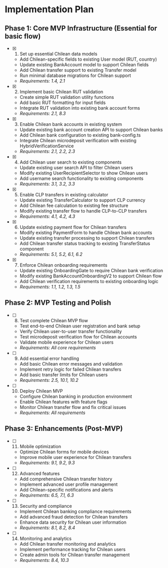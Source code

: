 # Implementation Plan

## Phase 1: Core MVP Infrastructure (Essential for basic flow)

- [x] 1. Set up essential Chilean data models
  - Add Chilean-specific fields to existing User model (RUT, country)
  - Update existing BankAccount model to support Chilean fields
  - Add Chilean transfer support to existing Transfer model
  - Run minimal database migrations for Chilean support
  - _Requirements: 1.4, 2.1_

- [x] 2. Implement basic Chilean RUT validation
  - Create simple RUT validation utility functions
  - Add basic RUT formatting for input fields
  - Integrate RUT validation into existing bank account forms
  - _Requirements: 2.1, 8.3_

- [x] 3. Enable Chilean bank accounts in existing system
  - Update existing bank account creation API to support Chilean banks
  - Add Chilean bank configuration to existing bank-config.ts
  - Integrate Chilean microdeposit verification with existing HybridVerificationService
  - _Requirements: 2.1, 2.2, 2.3_

- [x] 4. Add Chilean user search to existing components
  - Update existing user search API to filter Chilean users
  - Modify existing UserRecipientSelector to show Chilean users
  - Add username search functionality to existing components
  - _Requirements: 3.1, 3.2, 3.3_

- [x] 5. Enable CLP transfers in existing calculator
  - Update existing TransferCalculator to support CLP currency
  - Add Chilean fee calculation to existing fee structure
  - Modify existing transfer flow to handle CLP-to-CLP transfers
  - _Requirements: 4.1, 4.2, 4.3_

- [x] 6. Update existing payment flow for Chilean transfers
  - Modify existing PaymentForm to handle Chilean bank accounts
  - Update existing transfer processing to support Chilean transfers
  - Add Chilean transfer status tracking to existing TransferStatus component
  - _Requirements: 5.1, 5.2, 6.1, 6.2_

- [x] 7. Enforce Chilean onboarding requirements
  - Update existing OnboardingGate to require Chilean bank verification
  - Modify existing BankAccountOnboardingV2 to support Chilean flow
  - Add Chilean verification requirements to existing onboarding logic
  - _Requirements: 1.1, 1.2, 1.3, 1.5_

## Phase 2: MVP Testing and Polish

- [ ] 8. Test complete Chilean MVP flow
  - Test end-to-end Chilean user registration and bank setup
  - Verify Chilean user-to-user transfer functionality
  - Test microdeposit verification flow for Chilean accounts
  - Validate mobile experience for Chilean users
  - _Requirements: All core requirements_

- [ ] 9. Add essential error handling
  - Add basic Chilean error messages and validation
  - Implement retry logic for failed Chilean transfers
  - Add basic transfer limits for Chilean users
  - _Requirements: 2.5, 10.1, 10.2_

- [ ] 10. Deploy Chilean MVP
  - Configure Chilean banking in production environment
  - Enable Chilean features with feature flags
  - Monitor Chilean transfer flow and fix critical issues
  - _Requirements: All requirements_

## Phase 3: Enhancements (Post-MVP)

- [ ] 11. Mobile optimization
  - Optimize Chilean forms for mobile devices
  - Improve mobile user experience for Chilean transfers
  - _Requirements: 9.1, 9.2, 9.3_

- [ ] 12. Advanced features
  - Add comprehensive Chilean transfer history
  - Implement advanced user profile management
  - Add Chilean-specific notifications and alerts
  - _Requirements: 6.5, 7.1, 6.3_

- [ ] 13. Security and compliance
  - Implement Chilean banking compliance requirements
  - Add advanced fraud detection for Chilean transfers
  - Enhance data security for Chilean user information
  - _Requirements: 8.1, 8.2, 8.4_

- [ ] 14. Monitoring and analytics
  - Add Chilean transfer monitoring and analytics
  - Implement performance tracking for Chilean users
  - Create admin tools for Chilean transfer management
  - _Requirements: 8.4, 10.3_